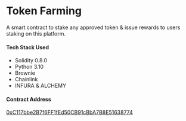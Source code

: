 # Token Farming 
A smart contract to stake any approved token & issue rewards to users staking on this platform.

#### Tech Stack Used
- Solidity 0.8.0
- Python 3.10
- Brownie
- Chainlink
- INFURA & ALCHEMY

#### Contract Address
[0xC117bbe2B7f6FF1fEd50CB91cBbA7B8E51638774](https://rinkeby.etherscan.io/address/0xC117bbe2B7f6FF1fEd50CB91cBbA7B8E51638774)